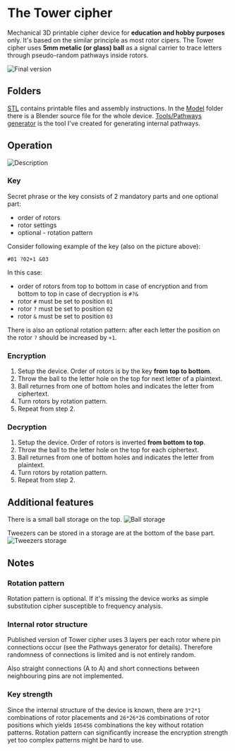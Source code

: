 # The Tower cipher
Mechanical 3D printable cipher device for **education and hobby purposes** only.
It's based on the similar principle as most rotor cipers.
The Tower cipher uses **5mm metalic (or glass) ball** as a signal carrier to trace letters through pseudo-random pathways inside rotors.

![Final version](ReadMePictures/Final.jpg)

## Folders
[STL](https://github.com/assemblerbot/tower-cipher/tree/main/STL) contains printable files and assembly instructions.
In the [Model](https://github.com/assemblerbot/tower-cipher/tree/main/Model) folder there is a Blender source file for the whole device.
[Tools/Pathways generator](https://github.com/assemblerbot/tower-cipher/tree/main/Tools/PathwaysGenerator) is the tool I've created for generating internal pathways.

## Operation
![Description](ReadMePictures/Description.png)

### Key
Secret phrase or the key consists of 2 mandatory parts and one optional part:
- order of rotors
- rotor settings
- optional - rotation pattern

Consider following example of the key (also on the picture above):
```
#01 ?02+1 &03
```

In this case:
- order of rotors from top to bottom in case of encryption and from bottom to top in case of decryption is `#?&`
- rotor `#` must be set to position `01`
- rotor `?` must be set to position `02`
- rotor `&` must be set to position `03`

There is also an optional rotation pattern: after each letter the position on the rotor `?` should be increased by `+1`.

### Encryption
1. Setup the device. Order of rotors is by the key **from top to bottom**.
2. Throw the ball to the letter hole on the top for next letter of a plaintext.
3. Ball returnes from one of bottom holes and indicates the letter from ciphertext.
4. Turn rotors by rotation pattern.
5. Repeat from step 2.

### Decryption
1. Setup the device. Order of rotors is inverted **from bottom to top**.
2. Throw the ball to the letter hole on the top for each ciphertext.
3. Ball returnes from one of bottom holes and indicates the letter from plaintext.
4. Turn rotors by rotation pattern.
5. Repeat from step 2.

## Additional features
There is a small ball storage on the top.
![Ball storage](ReadMePictures/BallStorage.jpg)

Tweezers can be stored in a storage are at the bottom of the base part.
![Tweezers storage](ReadMePictures/TweezersStorage.jpg)

## Notes

### Rotation pattern
Rotation pattern is optional.
If it's missing the device works as simple substitution cipher susceptible to frequency analysis.

### Internal rotor structure
Published version of Tower cipher uses 3 layers per each rotor where pin connections occur (see the Pathways generator for details).
Therefore randomness of connections is limited and is not entirely random.

Also straight connections (A to A) and short connections between neighbouring pins are not implemented.

### Key strength
Since the internal structure of the device is known, there are `3*2*1` combinations of rotor placements and `26*26*26` combinations of rotor positions which yields `105456` combinations the key without rotation patterns.
Rotation pattern can significantly increase the encryption strength yet too complex patterns might be hard to use.